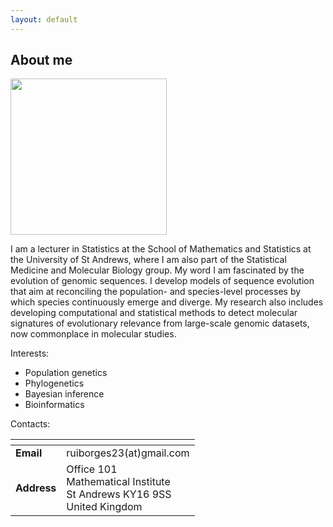```yaml
---
layout: default
---
```


## About me

<img src="https://i1.rgstatic.net/ii/profile.image/591035822534666-1517925329445_Q512/Rui_Borges4.jpg" height="250">

I am a lecturer in Statistics at the School of Mathematics and Statistics at the University of St Andrews, where I am also part of the Statistical Medicine and Molecular Biology group. My word I am fascinated by the evolution of genomic sequences. I develop models of sequence evolution that aim at reconciling the population- and species-level processes by which species continuously emerge and diverge. My research also includes developing computational and statistical methods to detect molecular signatures of evolutionary relevance from large-scale genomic datasets, now commonplace in molecular studies.

Interests:
* Population genetics
* Phylogenetics
* Bayesian inference
* Bioinformatics


Contacts:

|<!-- --> | <!-- --> |
| --- | --- | 
|**Email** | ruiborges23(at)gmail.com |
| **Address** | Office 101 <br/>Mathematical Institute <br/>St Andrews KY16 9SS <br/>United Kingdom|
